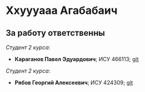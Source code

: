 # **Ххуууааа Агабабаич**

## **За работу ответственны**

*Студент 2 курса*: 

- **Караганов Павел Эдуардович**; ИСУ 466113; [git](https://github.com/Antichnoste) 

*Студент 2 курса*:

- **Рябов Георгий Алексеевич**; ИСУ 424309; [git](https://github.com/spidyboom)
